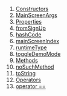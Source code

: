 1.  [Constructors](./MainScreenArgs-class.md)
2.  [MainScreenArgs](./MainScreenArgs/MainScreenArgs.md)
3.  [Properties](./MainScreenArgs-class.md)
4.  [fromSignUp](./MainScreenArgs/fromSignUp.md)
5.  [hashCode](./MainScreenArgs/hashCode.md)
6.  [mainScreenIndex](./MainScreenArgs/mainScreenIndex.md)
7.  [runtimeType](https://api.flutter.dev/flutter/dart-core/Object/runtimeType.html)
8.  [toggleDemoMode](./MainScreenArgs/toggleDemoMode.md)
9.  [Methods](./MainScreenArgs-class.md)
10. [noSuchMethod](https://api.flutter.dev/flutter/dart-core/Object/noSuchMethod.html)
11. [toString](https://api.flutter.dev/flutter/dart-core/Object/toString.html)
12. [Operators](./MainScreenArgs-class.md)
13. [operator
    ==](./MainScreenArgs/operator_equals.md)
